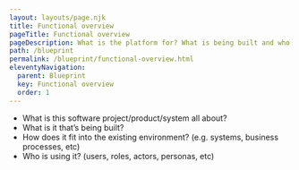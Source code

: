 ```yaml
---
layout: layouts/page.njk
title: Functional overview
pageTitle: Functional overview
pageDescription: What is the platform for? What is being built and who is using it.
path: /blueprint
permalink: /blueprint/functional-overview.html
eleventyNavigation:
  parent: Blueprint
  key: Functional overview
  order: 1
---
```


- What is this software project/product/system all about?
- What is it that’s being built?
- How does it fit into the existing environment? (e.g. systems, business processes, etc) 
- Who is using it? (users, roles, actors, personas, etc)

